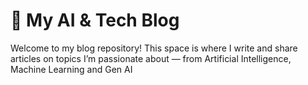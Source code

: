 # 📝 My AI & Tech Blog

Welcome to my blog repository! This space is where I write and share articles on topics I’m passionate about — from Artificial Intelligence, Machine Learning and Gen AI
